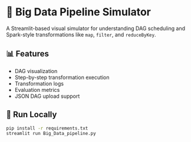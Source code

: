 # 🧠 Big Data Pipeline Simulator

A Streamlit-based visual simulator for understanding DAG scheduling and Spark-style transformations like `map`, `filter`, and `reduceByKey`.

## 📊 Features
- DAG visualization
- Step-by-step transformation execution
- Transformation logs
- Evaluation metrics
- JSON DAG upload support

## 🚀 Run Locally
```bash
pip install -r requirements.txt
streamlit run Big_Data_pipeline.py
